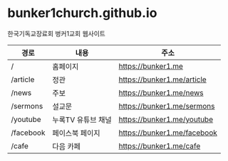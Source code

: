 # bunker1church.github.io
한국기독교장료회 벙커1교회 웹사이트

 경로               | 내용               | 주소                         
-------------------|-------------------|----------------------------
 /                 | 홈페이지            | https://bunker1.me
 /article          | 정관               | https://bunker1.me/article          
 /news             | 주보               | https://bunker1.me/news
 /sermons          | 설교문              | https://bunker1.me/sermons
 /youtube          | 누록TV 유튜브 채널    | https://bunker1.me/youtube
 /facebook         | 페이스북 페이지       | https://bunker1.me/facebook
 /cafe             | 다음 카페           | https://bunker1.me/cafe
